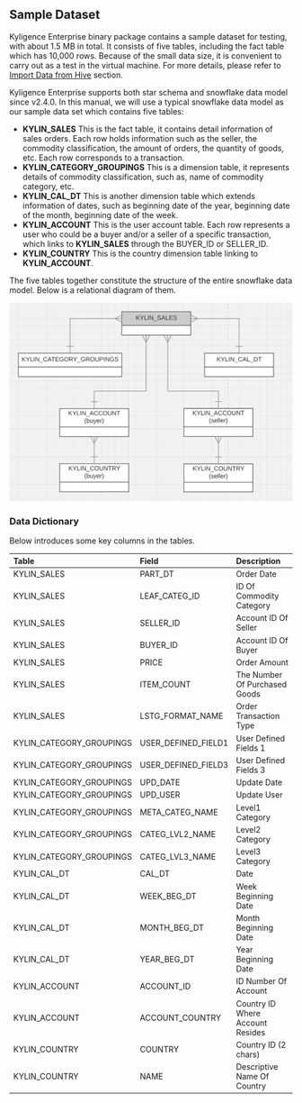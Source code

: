 ## Sample Dataset

Kyligence Enterprise binary package contains a sample dataset for testing, with about 1.5 MB in total. It consists of five tables, including the fact table which has 10,000 rows. Because of the small data size, it is convenient to carry out as a test in the virtual machine. For more details, please refer to [Import Data from Hive](../datasource/import_hive.en.md) section.

Kyligence Enterprise supports both star schema and snowflake data model since v2.4.0. In this manual, we will use a typical snowflake data model as our sample data set which contains five tables:

* **KYLIN\_SALES**
  This is the fact table, it contains detail information of sales orders. Each row holds information such as the seller, the commodity classification, the amount of orders, the quantity of goods, etc. Each row corresponds to a transaction.
* **KYLIN\_CATEGORY\_GROUPINGS**
  This is a dimension table, it represents details of commodity classification, such as, name of commodity category, etc.
* **KYLIN\_CAL\_DT**
  This is another dimension table which extends information of dates, such as beginning date of the year, beginning date of the month, beginning date of the week.
* **KYLIN_ACCOUNT**
  This is the user account table. Each row represents a user who could be a buyer and/or a seller of a specific transaction, which links to **KYLIN\_SALES** through the BUYER_ID or SELLER_ID.
* **KYLIN_COUNTRY**
  This is the country dimension table linking to **KYLIN_ACCOUNT**.

The five tables together constitute the structure of the entire snowflake data model. Below is a relational diagram of them.

![Entity Relationship Graph](images/dataset.en.png)

### Data Dictionary

Below introduces some key columns in the tables.

| Table                      | Field                 | Description                      |
| :------------------------- | :-------------------- | :------------------------------- |
| KYLIN\_SALES               | PART\_DT              | Order Date                       |
| KYLIN\_SALES               | LEAF\_CATEG\_ID       | ID Of Commodity Category         |
| KYLIN\_SALES               | SELLER\_ID            | Account ID Of Seller             |
| KYLIN\_SALES               | BUYER\_ID             | Account ID Of Buyer              |
| KYLIN\_SALES               | PRICE                 | Order Amount                     |
| KYLIN\_SALES               | ITEM\_COUNT           | The Number Of Purchased Goods    |
| KYLIN\_SALES               | LSTG\_FORMAT\_NAME    | Order Transaction Type           |
| KYLIN\_CATEGORY\_GROUPINGS | USER\_DEFINED\_FIELD1 | User Defined Fields 1            |
| KYLIN\_CATEGORY\_GROUPINGS | USER\_DEFINED\_FIELD3 | User Defined Fields 3            |
| KYLIN\_CATEGORY\_GROUPINGS | UPD\_DATE             | Update Date                      |
| KYLIN\_CATEGORY\_GROUPINGS | UPD\_USER             | Update User                      |
| KYLIN\_CATEGORY\_GROUPINGS | META\_CATEG\_NAME     | Level1 Category                  |
| KYLIN\_CATEGORY\_GROUPINGS | CATEG\_LVL2\_NAME     | Level2 Category                  |
| KYLIN\_CATEGORY\_GROUPINGS | CATEG\_LVL3\_NAME     | Level3 Category                  |
| KYLIN\_CAL\_DT             | CAL\_DT               | Date                             |
| KYLIN\_CAL\_DT             | WEEK\_BEG\_DT         | Week Beginning Date              |
| KYLIN\_CAL\_DT             | MONTH\_BEG\_DT        | Month Beginning Date             |
| KYLIN\_CAL\_DT             | YEAR\_BEG\_DT         | Year Beginning Date              |
| KYLIN\_ACCOUNT             | ACCOUNT\_ID           | ID Number Of Account             |
| KYLIN\_ACCOUNT             | ACCOUNT\_COUNTRY      | Country ID Where Account Resides |
| KYLIN\_COUNTRY             | COUNTRY               | Country ID   (2 chars)           |
| KYLIN\_COUNTRY             | NAME                  | Descriptive Name Of Country      |

